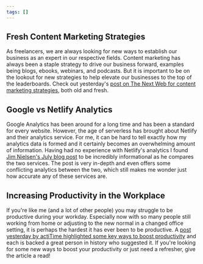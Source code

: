 ```yaml
---
tags: []
---
```


## Fresh Content Marketing Strategies

As freelancers, we are always looking for new ways to establish our business as an expert in our respective fields. Content marketing has always been a staple strategy to drive our business forward, examples being blogs, ebooks, webinars, and podcasts. But it is important to be on the lookout for new strategies to help elevate our businesses to the top of the leaderboards. Check out yesterday's [post on The Next Web for content marketing strategies](https://thenextweb.com/growth-quarters/2020/08/26/7-fresh-content-marketing-strategies-you-havent-tried-plus-8-classic-ones-syndication/), both old and fresh.

## Google vs Netlify Analytics

Google Analytics has been around for a long time and has been a standard for every website. However, the age of serverless has brought about Netlify and their analytics service. For me, it can be hard to tell exactly how my analytics data is formed and it certainly becomes an overwhelming amount of information. Having had no experience with Netlify's analytics I found [Jim Nielsen's July blog post](https://blog.jim-nielsen.com/2020/google-vs-netlify-analytics/) to be incredibly informational as he compares the two services. The post is very in-depth and even offers some conflicting analytics between the two, which still makes me wonder just how accurate any of these services are.

## Increasing Productivity in the Workplace

If you're like me (and a lot of other people) you may struggle to be productive during your workday. Especially now with so many people still working from home or adjusting to the new normal in a changed office setting, it is perhaps the hardest it has ever been to be productive. A [post yesterday by actiTime highlighted some key ways to boost productivity](https://www.actitime.com/productivity/increase-productivity-in-the-workplace/) and each is backed a great person in history who suggested it. If you're looking for some new ways to boost your productivity or just need a refresher, give the article a read!